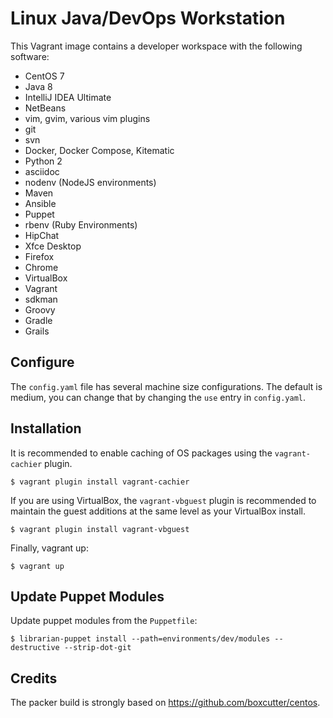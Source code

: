 Linux Java/DevOps Workstation
=============================

This Vagrant image contains a developer workspace with the following software:
* CentOS 7
* Java 8
* IntelliJ IDEA Ultimate
* NetBeans
* vim, gvim, various vim plugins
* git
* svn
* Docker, Docker Compose, Kitematic
* Python 2
* asciidoc
* nodenv (NodeJS environments)
* Maven
* Ansible
* Puppet
* rbenv (Ruby Environments)
* HipChat
* Xfce Desktop
* Firefox
* Chrome
* VirtualBox
* Vagrant
* sdkman
* Groovy
* Gradle
* Grails

Configure
---------
The `config.yaml` file has several machine size configurations. The default is medium, you can change that by changing the `use` entry in `config.yaml`.

Installation
------------

It is recommended to enable caching of OS packages using the `vagrant-cachier` plugin.
```shell
$ vagrant plugin install vagrant-cachier
```

If you are using VirtualBox, the `vagrant-vbguest` plugin is recommended to maintain the guest additions at the same level as your VirtualBox install.
```shell
$ vagrant plugin install vagrant-vbguest
```

Finally, vagrant up:
```shell
$ vagrant up
```

Update Puppet Modules
---------------------

Update puppet modules from the `Puppetfile`:
```shell
$ librarian-puppet install --path=environments/dev/modules --destructive --strip-dot-git
```

Credits
-------
The packer build is strongly based on https://github.com/boxcutter/centos.

